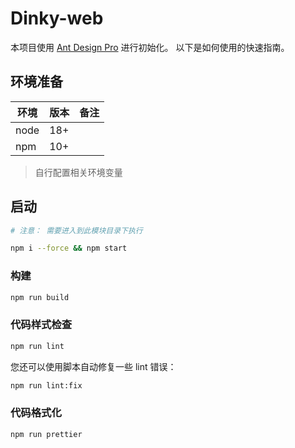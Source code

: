 

# Dinky-web

本项目使用 [Ant Design Pro](https://pro.ant.design) 进行初始化。 以下是如何使用的快速指南。

## 环境准备

| 环境 | 版本 | 备注 |
| ---- | ---- | ---- |
| node | 18+  |      |
| npm  | 10+  |      |

> 自行配置相关环境变量

## 启动

```bash
# 注意： 需要进入到此模块目录下执行

npm i --force && npm start
```

### 构建

```bash
npm run build
```

### 代码样式检查

```bash
npm run lint
```

您还可以使用脚本自动修复一些 lint 错误：

```bash
npm run lint:fix
```

### 代码格式化

```bash
npm run prettier
```
